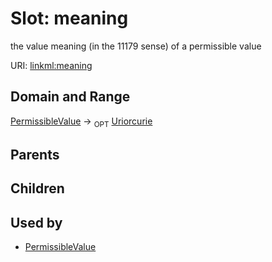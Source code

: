 
# Slot: meaning


the value meaning (in the 11179 sense) of a permissible value

URI: [linkml:meaning](https://w3id.org/linkml/meaning)


## Domain and Range

[PermissibleValue](PermissibleValue.md) ->  <sub>OPT</sub>
 [Uriorcurie](Uriorcurie.md)

## Parents


## Children


## Used by

 * [PermissibleValue](PermissibleValue.md)
